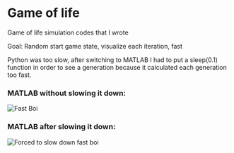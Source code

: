 # Game of life

Game of life simulation codes that I wrote


Goal: Random start game state, visualize each iteration, fast

Python was too slow, after switching to MATLAB I had to put a sleep(0.1) function in order to see a generation because it calculated each generation too fast.

### MATLAB without slowing it down:
![Fast Boi](https://media.giphy.com/media/KyAM1eUDx3CM5pVnsd/giphy.gif)

### MATLAB after slowing it down:
![Forced to slow down fast boi](https://media.giphy.com/media/QX1o01NkXRiBIDnjMa/giphy.gif)
